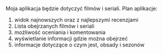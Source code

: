 Moja aplikacja będzie dotyczyć filmów i seriali. Plan aplikacje:
1. widok najnowszych oraz z najlepszymi recenzjami
2. Lista obejrzanych filmów i seriali
3. możliwość oceniania i komentowania
4. wyświetlanie informacji gdzie można obejrzeć
5. informacje dotyczące o czym jest, obsady i sezonów

